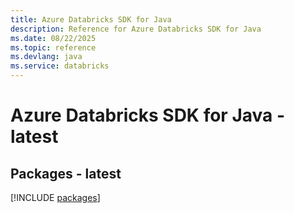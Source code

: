 ```yaml
---
title: Azure Databricks SDK for Java
description: Reference for Azure Databricks SDK for Java
ms.date: 08/22/2025
ms.topic: reference
ms.devlang: java
ms.service: databricks
---
```

# Azure Databricks SDK for Java - latest
## Packages - latest
[!INCLUDE [packages](databricks-index.md)]